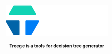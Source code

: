 <div align="center">
  <img alt="Treege" src="https://raw.githubusercontent.com/Tracktor/treege/main/src/assets/img/treege-white.png" style="padding: 20px; max-height:100px; width: auto;" />
</div>

<div align="center">
  <strong>Treege is a tools for decision tree generator</strong>
</div>
